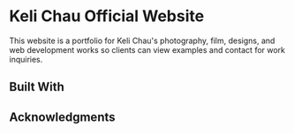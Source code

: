 # Keli Chau Official Website

This website is a portfolio for Keli Chau's photography, film, designs, and web development works so clients can view examples and contact for work inquiries.

## Built With 

## Acknowledgments




